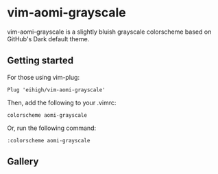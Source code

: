 # vim-aomi-grayscale
vim-aomi-grayscale is a slightly bluish grayscale colorscheme based on GitHub's Dark default theme.

## Getting started
For those using vim-plug:

```vim
Plug 'eihigh/vim-aomi-grayscale'
```

Then, add the following to your .vimrc:

```vim
colorscheme aomi-grayscale
```

Or, run the following command:

```vim
:colorscheme aomi-grayscale
```

## Gallery
